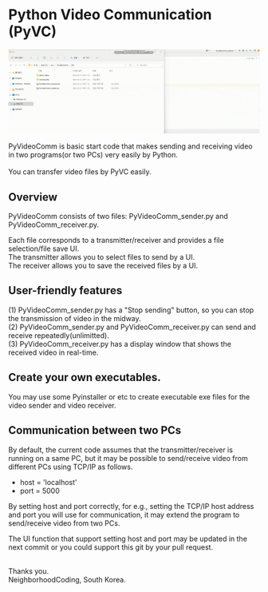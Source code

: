 # Python Video Communication (PyVC)
![Python Video Comm image](example.gif "Python Video Comm on the PC")

PyVideoComm is basic start code that makes sending and receiving video in two programs(or two PCs) very easily by Python.<br><br> You can transfer video files by PyVC easily.

## Overview
PyVideoComm consists of two files: 
PyVideoComm_sender.py and PyVideoComm_receiver.py.

Each file corresponds to a transmitter/receiver and provides a file selection/file save UI.<br>
The transmitter allows you to select files to send by a UI.<br>
The receiver allows you to save the received files by a UI.

## User-friendly features
(1) PyVideoComm_sender.py has a "Stop sending" button, so you can stop the transmission of video in the midway.<br>
(2) PyVideoComm_sender.py and PyVideoComm_receiver.py can send and receive repeatedly(unlimitted).<br>
(3) PyVideoComm_receiver.py has a display window that shows the received video in real-time.

## Create your own executables.
You may use some Pyinstaller or etc to create executable exe files for the video sender and video receiver.

## Communication between two PCs
By default, the current code assumes that the transmitter/receiver is running on a same PC, but it may be possible to send/receive video from different PCs using TCP/IP as follows.        

* host = 'localhost' <br>
* port = 5000 

By setting host and port correctly, for e.g., setting the TCP/IP host address and port you will use for communication, it may extend the program to send/receive video from two PCs. 

The UI function that support setting host and port may be updated in the next commit or you could support this git by your pull request.

<br>
Thanks you. <br>
NeighborhoodCoding, South Korea.